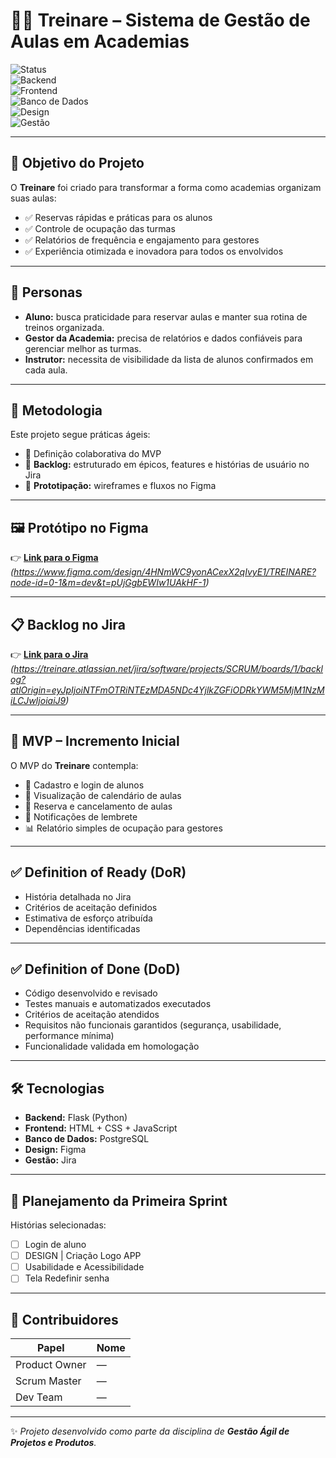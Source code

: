 # 🏋️‍♂️ Treinare – Sistema de Gestão de Aulas em Academias  

![Status](https://img.shields.io/badge/status-em%20desenvolvimento-yellow)  
![Backend](https://img.shields.io/badge/backend-Flask%20(Python)-lightgrey)  
![Frontend](https://img.shields.io/badge/frontend-HTML%20%2B%20CSS%20%2B%20JS-orange)  
![Banco de Dados](https://img.shields.io/badge/database-PostgreSQL-316192)  
![Design](https://img.shields.io/badge/design-Figma-red)  
![Gestão](https://img.shields.io/badge/gestão-Jira-blue)  

---

## 🚀 Objetivo do Projeto  

O **Treinare** foi criado para transformar a forma como academias organizam suas aulas:  

- ✅ Reservas rápidas e práticas para os alunos  
- ✅ Controle de ocupação das turmas  
- ✅ Relatórios de frequência e engajamento para gestores  
- ✅ Experiência otimizada e inovadora para todos os envolvidos  

---

## 👥 Personas  

- **Aluno:** busca praticidade para reservar aulas e manter sua rotina de treinos organizada.  
- **Gestor da Academia:** precisa de relatórios e dados confiáveis para gerenciar melhor as turmas.  
- **Instrutor:** necessita de visibilidade da lista de alunos confirmados em cada aula.  

---

## 📌 Metodologia  

Este projeto segue práticas ágeis:  

- 🔹 Definição colaborativa do MVP  
- 🔹 **Backlog:** estruturado em épicos, features e histórias de usuário no Jira  
- 🔹 **Prototipação:** wireframes e fluxos no Figma  

---

## 🖼️ Protótipo no Figma  

👉 [**Link para o Figma**](#) _(https://www.figma.com/design/4HNmWC9yonACexX2qIvyE1/TREINARE?node-id=0-1&m=dev&t=pUjGgbEWIw1UAkHF-1)_   

---

## 📋 Backlog no Jira  

👉 [**Link para o Jira**](#) _(https://treinare.atlassian.net/jira/software/projects/SCRUM/boards/1/backlog?atlOrigin=eyJpIjoiNTFmOTRiNTEzMDA5NDc4YjlkZGFiODRkYWM5MjM1NzMiLCJwIjoiaiJ9)_  

---

## 🎯 MVP – Incremento Inicial  

O MVP do **Treinare** contempla:  

- 📲 Cadastro e login de alunos  
- 📅 Visualização de calendário de aulas  
- 📝 Reserva e cancelamento de aulas  
- 🔔 Notificações de lembrete  
- 📊 Relatório simples de ocupação para gestores  

---

## ✅ Definition of Ready (DoR)  

- História detalhada no Jira  
- Critérios de aceitação definidos  
- Estimativa de esforço atribuída  
- Dependências identificadas  

---

## ✅ Definition of Done (DoD)  

- Código desenvolvido e revisado  
- Testes manuais e automatizados executados  
- Critérios de aceitação atendidos  
- Requisitos não funcionais garantidos (segurança, usabilidade, performance mínima)  
- Funcionalidade validada em homologação  

---

## 🛠️ Tecnologias  

- **Backend:** Flask (Python)  
- **Frontend:** HTML + CSS + JavaScript  
- **Banco de Dados:** PostgreSQL  
- **Design:** Figma  
- **Gestão:** Jira  

---

## 📅 Planejamento da Primeira Sprint  

Histórias selecionadas:  

- [ ] Login de aluno  
- [ ] DESIGN | Criação Logo APP  
- [ ] Usabilidade e Acessibilidade
- [ ] Tela Redefinir senha

---

## 🤝 Contribuidores  

| Papel | Nome |
|-------|------|
| Product Owner | — |
| Scrum Master  | — |
| Dev Team      | — |

---

✨ _Projeto desenvolvido como parte da disciplina de **Gestão Ágil de Projetos e Produtos**._  
